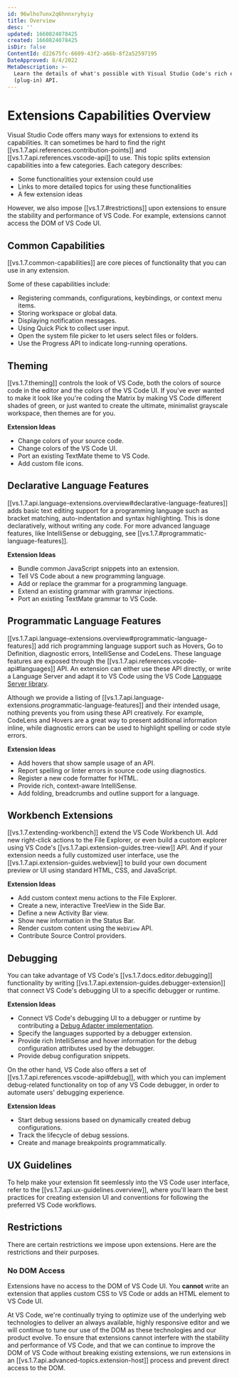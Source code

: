 ```yaml
---
id: 96wlho7unx2q6hnnxryhyiy
title: Overview
desc: ''
updated: 1660824078425
created: 1660824078425
isDir: false
ContentId: d22675fc-6609-43f2-a66b-8f2a52597195
DateApproved: 8/4/2022
MetaDescription: >-
  Learn the details of what's possible with Visual Studio Code's rich extension
  (plug-in) API.
---
```


# Extensions Capabilities Overview

Visual Studio Code offers many ways for extensions to extend its capabilities. It can sometimes be hard to find the right [[vs.1.7.api.references.contribution-points]] and [[vs.1.7.api.references.vscode-api]] to use. This topic splits extension capabilities into a few categories. Each category describes:

- Some functionalities your extension could use
- Links to more detailed topics for using these functionalities
- A few extension ideas

However, we also impose [[vs.1.7.#restrictions]] upon extensions to ensure the stability and performance of VS Code. For example, extensions cannot access the DOM of VS Code UI.

## Common Capabilities

[[vs.1.7.common-capabilities]] are core pieces of functionality that you can use in any extension.

Some of these capabilities include:

- Registering commands, configurations, keybindings, or context menu items.
- Storing workspace or global data.
- Displaying notification messages.
- Using Quick Pick to collect user input.
- Open the system file picker to let users select files or folders.
- Use the Progress API to indicate long-running operations.

## Theming

[[vs.1.7.theming]] controls the look of VS Code, both the colors of source code in the editor and the colors of the VS Code UI. If you've ever wanted to make it look like you're coding the Matrix by making VS Code different shades of green, or just wanted to create the ultimate, minimalist grayscale workspace, then themes are for you.

**Extension Ideas**

- Change colors of your source code.
- Change colors of the VS Code UI.
- Port an existing TextMate theme to VS Code.
- Add custom file icons.

## Declarative Language Features

[[vs.1.7.api.language-extensions.overview#declarative-language-features]] adds basic text editing support for a programming language such as bracket matching, auto-indentation and syntax highlighting. This is done declaratively, without writing any code. For more advanced language features, like IntelliSense or debugging, see [[vs.1.7.#programmatic-language-features]].

**Extension Ideas**

- Bundle common JavaScript snippets into an extension.
- Tell VS Code about a new programming language.
- Add or replace the grammar for a programming language.
- Extend an existing grammar with grammar injections.
- Port an existing TextMate grammar to VS Code.

## Programmatic Language Features

[[vs.1.7.api.language-extensions.overview#programmatic-language-features]] add rich programming language support such as Hovers, Go to Definition, diagnostic errors, IntelliSense and CodeLens. These language features are exposed through the [[vs.1.7.api.references.vscode-api#languages]] API. An extension can either use these API directly, or write a Language Server and adapt it to VS Code using the VS Code [Language Server library](https://github.com/microsoft/vscode-languageserver-node).

Although we provide a listing of [[vs.1.7.api.language-extensions.programmatic-language-features]] and their intended usage, nothing prevents you from using these API creatively. For example, CodeLens and Hovers are a great way to present additional information inline, while diagnostic errors can be used to highlight spelling or code style errors.

**Extension Ideas**

- Add hovers that show sample usage of an API.
- Report spelling or linter errors in source code using diagnostics.
- Register a new code formatter for HTML.
- Provide rich, context-aware IntelliSense.
- Add folding, breadcrumbs and outline support for a language.

## Workbench Extensions

[[vs.1.7.extending-workbench]] extend the VS Code Workbench UI. Add new right-click actions to the File Explorer, or even build a custom explorer using VS Code's [[vs.1.7.api.extension-guides.tree-view]] API. And if your extension needs a fully customized user interface, use the [[vs.1.7.api.extension-guides.webview]] to build your own document preview or UI using standard HTML, CSS, and JavaScript.

**Extension Ideas**

- Add custom context menu actions to the File Explorer.
- Create a new, interactive TreeView in the Side Bar.
- Define a new Activity Bar view.
- Show new information in the Status Bar.
- Render custom content using the `WebView` API.
- Contribute Source Control providers.

## Debugging

You can take advantage of VS Code's [[vs.1.7.docs.editor.debugging]] functionality by writing [[vs.1.7.api.extension-guides.debugger-extension]] that connect VS Code's debugging UI to a specific debugger or runtime.

**Extension Ideas**

- Connect VS Code's debugging UI to a debugger or runtime by contributing a [Debug Adapter implementation](https://microsoft.github.io/debug-adapter-protocol/implementors/adapters/).
- Specify the languages supported by a debugger extension.
- Provide rich IntelliSense and hover information for the debug configuration attributes used by the debugger.
- Provide debug configuration snippets.

On the other hand, VS Code also offers a set of [[vs.1.7.api.references.vscode-api#debug]], with which you can implement debug-related functionality on top of any VS Code debugger, in order to automate users' debugging experience.

**Extension Ideas**

- Start debug sessions based on dynamically created debug configurations.
- Track the lifecycle of debug sessions.
- Create and manage breakpoints programmatically.

<!-- Add below content back after writing ./extending-core-functionalities.md  -->
<!-- ## Core Extensions

[[vs.1.7.extending-core-functionalities]] are for very advanced users. These let you build a custom back end for many of VS Code's low-level functionality. For example, the `FileSystem` API can be used to support working with files over FTP or other protocols. Core extensions typically work transparently from a user's point of view.

**Extension Ideas**

- Add support for working with remote files over FTP or SFTP.
- Register new source control provider, such as Mercurial.
- Implement a custom file search provider. -->

## UX Guidelines

To help make your extension fit seemlessly into the VS Code user interface, refer to the [[vs.1.7.api.ux-guidelines.overview]], where you'll learn the best practices for creating extension UI and conventions for following the preferred VS Code workflows.

## Restrictions

There are certain restrictions we impose upon extensions. Here are the restrictions and their purposes.

### No DOM Access

Extensions have no access to the DOM of VS Code UI. You **cannot** write an extension that applies custom CSS to VS Code or adds an HTML element to VS Code UI.

At VS Code, we're continually trying to optimize use of the underlying web technologies to deliver an always available, highly responsive editor and we will continue to tune our use of the DOM as these technologies and our product evolve. To ensure that extensions cannot interfere with the stability and performance of VS Code, and that we can continue to improve the DOM of VS Code without breaking existing extensions, we run extensions in an [[vs.1.7.api.advanced-topics.extension-host]] process and prevent direct access to the DOM.
